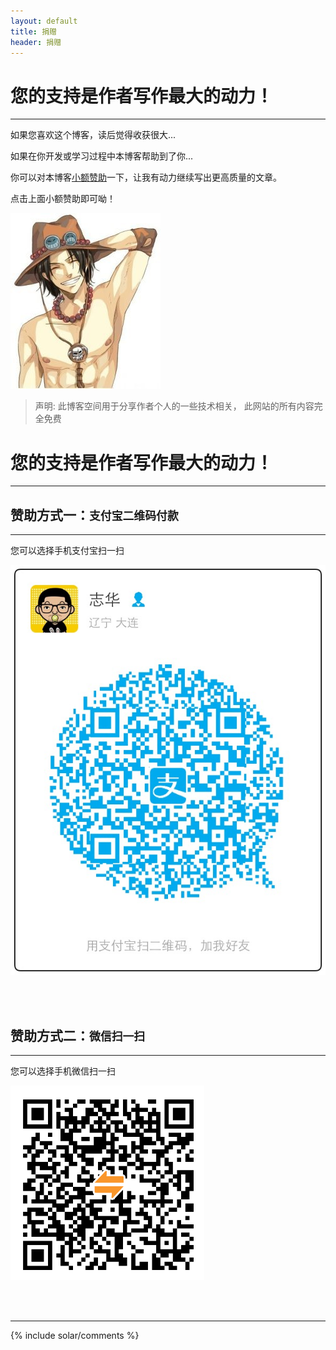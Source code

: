 ```yaml
---
layout: default
title: 捐赠
header: 捐赠
---
```


您的支持是作者写作最大的动力！
==============================

<hr>

如果您喜欢这个博客，读后觉得收获很大...

如果在你开发或学习过程中本博客帮助到了你...

你可以对本博客[小额赞助](/donate/method)一下，让我有动力继续写出更高质量的文章。

点击上面小额赞助即可呦！
<br>

![Thank you very much!](/images/freud.jpg)
<br>

>声明: 此博客空间用于分享作者个人的一些技术相关， 此网站的所有内容完全免费

您的支持是作者写作最大的动力！
==============================

<hr>

赞助方式一：`支付宝二维码付款`
------------------------------

<hr>
您可以选择手机支付宝扫一扫

![支付宝二维码付款给Freud](/images/zhifubao_2.JPG)

<br>
<br>

赞助方式二：`微信扫一扫`
------------------------------

<hr>
您可以选择手机微信扫一扫

![微信二维码付款给Freud](/images/weixin.png)

<br>
<br>

<hr>

{% include solar/comments %}
